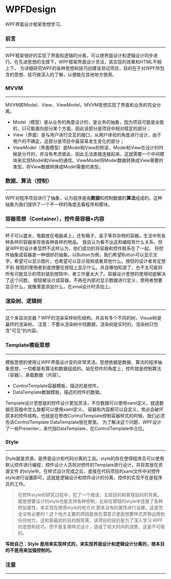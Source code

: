 # WPFDesign
WPF界面设计框架思想学习。

### 前言
---
WPF框架很好的实现了界面和逻辑的分离，可以使界面设计和逻辑设计同步进行。在先进思想的支撑下，WPF框架界面设计灵活，其实现的效果和HTML不相上下。
为详细研究WPF的各种思想和技巧创建该测试项目，目的在于对WPF所包含的思想、技巧做深入的了解，以便能在其他地方使用。

### MVVM
---
MVVM即Model、View、ViewModel，MVVM思想实现了界面和业务的完全分离。
+ Model（模型）是从业务的角度设计的，是业务的抽象，因为项目可能是全能的，只可能面向部分某个方面，因此该部分是项目中相对稳定的部分；
+ View（界面）是与用户进行交互的接口，从用户体验的角度进行设计，由于用户的不确定，这部分是项目中最容易发生变化的部分；
+ ViewModel（界面模型）是Model和View的桥梁，Model和View在设计的时候是分开的，并没有考虑彼此，因此无法直接连接起来，这就需要一个中间模块来实现Model和View的通信。ViewModel将Model数据转换成View需要的类型，将View数据转换成Model需要的类型。

### 数据、算法（控制）
---
WPF对程序项目进行了抽象，认为程序是由**数据**和控制数据的**算法**组成的。这种抽象为我们提供了一个不一样的角度去看程序和模块。

### 容器思想（Container），控件是容器+内容
---
杯子可以盛水，电脑放在电脑桌上，还有箱子、盒子等存杂物的容器。生活中有各种各样的容器来存放各种各样的物品。
我自认为看不出这和编程有什么关系，但是WPF的设计者显然不这样认为，他们成功的将容器和控件联系在了一起。
将控件抽象成容器是一种很好的抽象。以Button为例，我们希望Button可以显示文字，希望可以显示图片，也希望可以显示视频或者其他什么。按钮的设计者肯定想不到
按钮的使用者到底想要在按钮上显示什么，并且哪怕知道了，也不太可能将所有可能显示的项封装到按钮中，者工作量太大了。容器设计思想的使用彻底解决了这个问题，
按钮被设计成容器，不再在内部对显示数据进行定义，使用者想要显示什么，就像里面添加什么，在xmal设计时添加上。

### 渲染树、逻辑树
---
这个来自浏览器？WPF的渲染采样树形结构，并且有多个不同的树，Visual树是最终的渲染树。
注意：不要从渲染树中找数据，渲染树是实时的，渲染树只包含“可见”的内容。

### Template模板思想
---
模板思想的使用让WPF界面设计变的非常灵活。思想依据是数据、算法的程序抽象思想，一切都是有算法和数据组成的。站在控件的角度上，控件就是控制算法（容器），承载数据（内容）。
+ ControlTemplate容器模板，描述的是控件。
+ DataTemplate数据模板，描述的控件的数据。

Template设计思想是的控件设计更加灵活，不仅数据可以使用xaml定义，就连数据在容器中怎么放都可以使用xaml定义。
容器和内容都可以自定义，势必会破坏原本的控件结构，也就是在修改ControlTemplate控制容器样式的时候，我们必须告诉ControlTemplate DataTemplate放在那里。
为了解决这个问题，WPF设计了一些Presenter，来代指DataTemplate，在ControlTemplate中占位。

### Style
---
Style就是资源，是界面设计和代码分离的工具。style的存在使得程序员可以使用默认控件进行编程，控件设计人员则对控件的Template进行设计，并将其放在资源文件
的style中。在样式设计完成之后，直接在代码项目的xaml文件中对控件style进行设置即可，这就是逻辑设计和控件设计的分离，控件的实现不在是程序员的工作。
>在控件style的研究过程中，犯了一个错误，主观目的和客观目的的背离。就是想要设计的style也能支持各种控制，比如在按钮的style中连接了各种附加属性，来实现在使用style的地方对
原本没有的属性进行设置。这是完全没有必要的！这个地方主要的原因是我在潜意识里面想要样式弄够运用到任何地方。这和我最初的目的相背离，该项目的目的是为了深入学习
WPF的思想和技巧，而不是复用样式设计，造成了较大时间的浪费，这是不可取的。

**写给自己：Style 是用来实现样式的，来实现界面设计和逻辑设计分离的，根本目的不是用来加强控制的。**

### 注意
---
